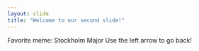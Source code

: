 ```yaml
---
layout: slide
title: "Welcome to our second slide!"
---
```

Favorite meme: Stockholm Major
Use the left arrow to go back!
